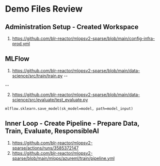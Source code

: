 # Demo Files Review

## Administration Setup - Created Workspace

1. https://github.com/blr-reactor/mlopsv2-sparse/blob/main/config-infra-prod.yml



## MLFlow

1. https://github.com/blr-reactor/mlopsv2-sparse/blob/main/data-science/src/train/train.py
 -- 
 
 --

2. https://github.com/blr-reactor/mlopsv2-sparse/blob/main/data-science/src/evaluate/test_evaluate.py

```
mlflow.sklearn.save_model(sk_model=model, path=model_input)
```


## Inner Loop - Create Pipeline - Prepare Data, Train, Evaluate, ResponsibleAI

1. https://github.com/blr-reactor/mlopsv2-sparse/actions/runs/3585372147
2. https://github.com/blr-reactor/mlopsv2-sparse/blob/main/mlops/azureml/train/pipeline.yml
